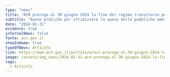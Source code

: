 ```yaml
---
type: "news"
title: "ACN proroga al 30 giugno 2024 la fine del regime transitorio per la qualificazione cloud"
subtitle: "Buone pratiche per ottimizzare la spesa delle pubbliche amministrazioni nella gestione di servizi cloud"
date: "2024-01-31"
evidence: true
internalNews: false
fonte: acn.gov.it
showInHome: true
typeOfNews: Articolo
link: https://www.acn.gov.it/portale/w/acn-proroga-al-30-giugno-2024-la-fine-del-regime-transitorio-per-la-qualificazione-cloud
image: /assets/img_news/2024-01-31-acn-proroga-al-30-giugno-2024-la-fine-del-regime-transitorio-per-la-qualificazione-cloud.png
tags:
  - Articolo
---
```

